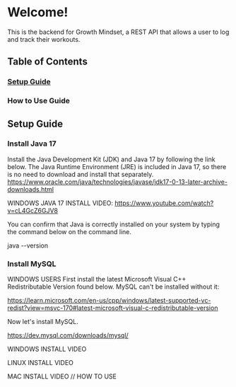 # Welcome!
This is the backend for Growth Mindset, a REST API that allows a user to log and track their workouts.

## Table of Contents
### [Setup Guide](#Setup-Guide)
### How to Use Guide


## Setup Guide

### Install Java 17 

Install the Java Development Kit (JDK) and Java 17 by following the link below. The Java Runtime Environment (JRE) is included in Java 17, so there is no need to download and install that separately. 
https://www.oracle.com/java/technologies/javase/jdk17-0-13-later-archive-downloads.html

WINDOWS JAVA 17 INSTALL VIDEO:
https://www.youtube.com/watch?v=cL4GcZ6GJV8

You can confirm that Java is correctly installed on your system by typing the command below on the command line.

java --version

### Install MySQL

WINDOWS USERS First install the latest Microsoft Visual C++ Redistributable Version found below. MySQL can't be installed without it:

https://learn.microsoft.com/en-us/cpp/windows/latest-supported-vc-redist?view=msvc-170#latest-microsoft-visual-c-redistributable-version

Now let's install MySQL. 

https://dev.mysql.com/downloads/mysql/

WINDOWS INSTALL VIDEO

LINUX INSTALL VIDEO

MAC INSTALL VIDEO
// HOW TO USE

